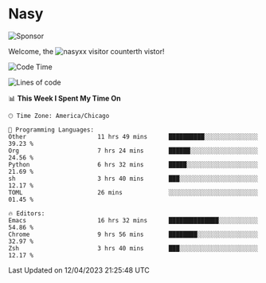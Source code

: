 # Nasy

<!--
<p align="center">
<img height="200" src="https://github-readme-stats.vercel.app/api?username=nasyxx&count_private=true&show_icons=true&theme=dracula&include_all_commits=true"/>
<img height="200" src="https://github-readme-stats.vercel.app/api/top-langs/?username=nasyxx&theme=dracula&hide=html,jupyter+notebook&count_private=true&show_icons=true"/>
</p>

  
----------------
-->

![Sponsor](https://img.shields.io/static/v1.svg?label=Sponsor&message=%E2%9D%A4&logo=GitHub&style=flat&color=pink)
 
Welcome, the ![nasyxx visitor counter](https://count.getloli.com/get/@nasyxx?theme=rule34)th vistor!
 
<!--START_SECTION:waka-->
![Code Time](http://img.shields.io/badge/Code%20Time-3%2C380%20hrs%2056%20mins-blue)

![Lines of code](https://img.shields.io/badge/From%20Hello%20World%20I%27ve%20Written-6.2%20million%20lines%20of%20code-blue)

📊 **This Week I Spent My Time On** 

```text
🕑︎ Time Zone: America/Chicago

💬 Programming Languages: 
Other                    11 hrs 49 mins      ██████████░░░░░░░░░░░░░░░   39.23 % 
Org                      7 hrs 24 mins       ██████░░░░░░░░░░░░░░░░░░░   24.56 % 
Python                   6 hrs 32 mins       █████░░░░░░░░░░░░░░░░░░░░   21.69 % 
sh                       3 hrs 40 mins       ███░░░░░░░░░░░░░░░░░░░░░░   12.17 % 
TOML                     26 mins             ░░░░░░░░░░░░░░░░░░░░░░░░░   01.45 % 

🔥 Editors: 
Emacs                    16 hrs 32 mins      ██████████████░░░░░░░░░░░   54.86 % 
Chrome                   9 hrs 56 mins       ████████░░░░░░░░░░░░░░░░░   32.97 % 
Zsh                      3 hrs 40 mins       ███░░░░░░░░░░░░░░░░░░░░░░   12.17 % 
```


 Last Updated on 12/04/2023 21:25:48 UTC
<!--END_SECTION:waka-->

<!-- ![visitors](https://visitor-badge.laobi.icu/badge?page_id=nasyxx.nasyxx) -->
